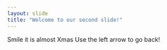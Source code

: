 ```yaml
---
layout: slide
title: "Welcome to our second slide!"
---
```

Smile it is almost Xmas
Use the left arrow to go back!
